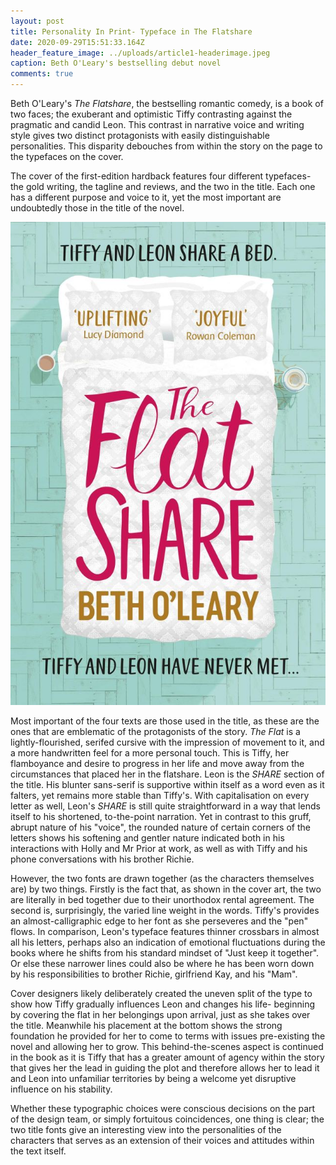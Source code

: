```yaml
---
layout: post
title: Personality In Print- Typeface in The Flatshare
date: 2020-09-29T15:51:33.164Z
header_feature_image: ../uploads/article1-headerimage.jpeg
caption: Beth O'Leary's bestselling debut novel
comments: true
---
```

Beth O'Leary's *The Flatshare*, the bestselling romantic comedy, is a book of two faces; the exuberant and optimistic Tiffy contrasting against the pragmatic and candid Leon. This contrast in narrative voice and writing style gives two distinct protagonists with easily distinguishable personalities. This disparity debouches from within the story on the page to the typefaces on the cover.

The cover of the first-edition hardback features four different typefaces- the gold writing, the tagline and reviews, and the two in the title. Each one has a different purpose and voice to it, yet the most important are undoubtedly those in the title of the novel.

![](../uploads/theflatsharecover.jpg "The hardcover of the first edition")

Most important of the four texts are those used in the title, as these are the ones that are emblematic of the protagonists of the story. *The Flat* is a lightly-flourished, serifed cursive with the impression of movement to it, and a more handwritten feel for a more personal touch. This is Tiffy, her flamboyance and desire to progress in her life and move away from the circumstances that placed her in the flatshare. Leon is the *SHARE* section of the title. His blunter sans-serif is supportive within itself as a word even as it falters, yet remains more stable than Tiffy's. With capitalisation on every letter as well, Leon's *SHARE* is still quite straightforward in a way that lends itself to his shortened, to-the-point narration. Yet in contrast to this gruff, abrupt nature of his "voice", the rounded nature of certain corners of the letters shows his softening and gentler nature indicated both in his interactions with Holly and Mr Prior at work, as well as with Tiffy and his phone conversations with his brother Richie. 

However, the two fonts are drawn together (as the characters themselves are) by two things. Firstly is the fact that, as shown in the cover art, the two are literally in bed together due to their unorthodox rental agreement. The second is, surprisingly, the varied line weight in the words. Tiffy's provides an almost-calligraphic edge to her font as she perseveres and the "pen" flows. In comparison, Leon's typeface features thinner crossbars in almost all his letters, perhaps also an indication of emotional fluctuations during the books where he shifts from his standard mindset of "Just keep it together". Or else these narrower lines could also be where he has been worn down by his responsibilities to brother Richie, girlfriend Kay, and his "Mam".

Cover designers likely deliberately created the uneven split of the type to show how Tiffy gradually influences Leon and changes his life- beginning by covering the flat in her belongings upon arrival, just as she takes over the title. Meanwhile his placement at the bottom shows the strong foundation he provided for her to come to terms with issues pre-existing the novel and allowing her to grow. This behind-the-scenes aspect is continued in the book as it is Tiffy that has a greater amount of agency within the story that gives her the lead in guiding the plot and therefore allows her to lead it and Leon into unfamiliar territories by being a welcome yet disruptive influence on his stability.

Whether these typographic choices were conscious decisions on the part of the design team, or simply fortuitous coincidences, one thing is clear; the two title fonts give an interesting view into the personalities of the characters that serves as an extension of their voices and attitudes within the text itself.